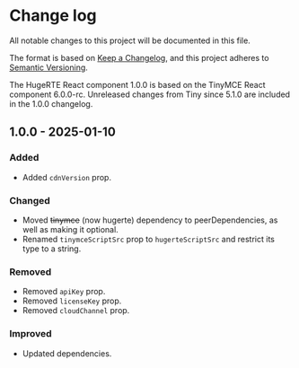 # Change log
All notable changes to this project will be documented in this file.

The format is based on [Keep a Changelog](https://keepachangelog.com/en/1.0.0/),
and this project adheres to [Semantic Versioning](https://semver.org/spec/v2.0.0.html).

The HugeRTE React component 1.0.0 is based on the TinyMCE React component 6.0.0-rc. Unreleased changes from Tiny since 5.1.0 are included in the 1.0.0 changelog.

## 1.0.0 - 2025-01-10

### Added
- Added `cdnVersion` prop.

### Changed
- Moved ~~tinymce~~ (now hugerte) dependency to peerDependencies, as well as making it optional.
- Renamed `tinymceScriptSrc` prop to `hugerteScriptSrc` and restrict its type to a string.

### Removed
- Removed `apiKey` prop.
- Removed `licenseKey` prop.
- Removed `cloudChannel` prop.

### Improved
- Updated dependencies.

